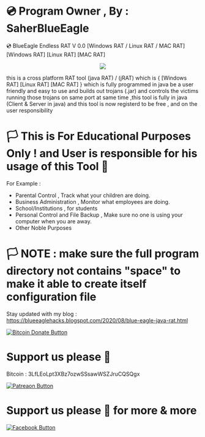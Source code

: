 # 💿 Program Owner , By : SaherBlueEagle
💿 BlueEagle Endless RAT V 0.0 [Windows RAT / Linux RAT / MAC RAT] 
[Windows RAT] [Linux RAT] [MAC RAT] 
<p align="center">
<img src="https://raw.githubusercontent.com/SaherBlueEagle/BlueEagle_jRAT/master/screenshot.png" ><br>

</p>

this is a cross platform RAT tool (java RAT) / (jRAT) which is { [Windows RAT] [Linux RAT] [MAC RAT] } which is fully programmed in java be a user friendly and easy to use and builds out trojans (.jar) and controls the victims running those trojans on same port at same time ,this tool is fully in java (Client & Server in java) and this tool is now registerd to be free , and on the user responsibility 


# 🏳 This is For Educational Purposes Only ! and User is responsible for his usage of this Tool  🔞

For Example : 
- Parental Control , Track what your children are doing.
- Business Administration , Monitor what employees are doing.
- School/Institutions , for students
- Personal Control and File Backup , Make sure no one is using your computer when you are away.
- Other Noble Purposes
# 🏳 NOTE : make sure the full program directory not contains "space" to make it able to create itself configuration file
Stay updated with my blog : 
https://blueeaglehacks.blogspot.com/2020/08/blue-eagle-java-rat.html

[![Bitcoin Donate Button](https://raw.githubusercontent.com/SaherBlueEagle/XPR-2020-Free/master/Bitcoin-Donate-button.png)](https://www.facebook.com/NsBleeD/posts/)
# Support us please 🥰  
Bitcoin : 3LfLEoLpt3XBz7ozwSSsawWSZJruCQSQgx

[![Patreaon Button](https://raw.githubusercontent.com/SaherBlueEagle/XPR-2020-Free/master/patreon_button2.png)](https://www.patreon.com/BlueEagle)
# Support us please 🥰 for more & more  

[![Facebook Button](https://raw.githubusercontent.com/SaherBlueEagle/XPR-2020-Free/master/facebook_button.png)](https://www.facebook.com/NsBleeD/posts/)
